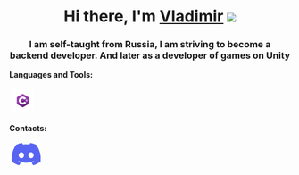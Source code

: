 <h1 align="center">Hi there, I'm <a href="https://vk.com/pugalo0" target="_blank">Vladimir</a> 
<img src="https://github.com/blackcater/blackcater/raw/main/images/Hi.gif" height="32"/></h1>
<h3 align="center">I am self-taught from Russia, I am striving to become a backend developer. And later as a developer of games on Unity</h3>

**Languages and Tools:**

<p>
<img src="https://github.com/Voyage-r/Voyage-r/blob/main/Images/Csharp_Logo.png" height="40" style="vertical-align:down; margin:4px" alt="C Sharp">
</p>


**Contacts:**
<p>
<img src="https://github.com/Voyage-r/Voyage-r/blob/main/Images/Discord_logo.svg.png" height="40" style="vertical-align:down; margin:4px" alt="voyager#9625">
</p>

<!--
**Voyage-r/Voyage-r** is a ✨ _special_ ✨ repository because its `README.md` (this file) appears on your GitHub profile.

Here are some ideas to get you started:

- 🔭 I’m currently working on ...
- 🌱 I’m currently learning ...
- 👯 I’m looking to collaborate on ...
- 🤔 I’m looking for help with ...
- 💬 Ask me about ...
- 📫 How to reach me: ...
- 😄 Pronouns: ...
- ⚡ Fun fact: ...
-->
